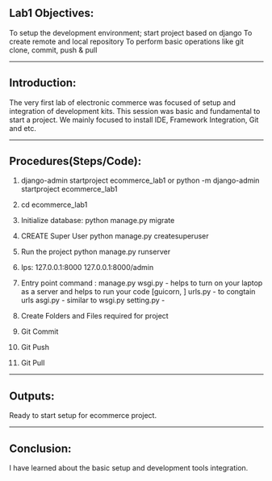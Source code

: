 ## Lab1 Objectives:

To setup the development environment; start project based on django
To create remote and local repository
To perform basic operations like git clone, commit, push & pull

---

## Introduction:

The very first lab of electronic commerce was focused of setup and integration of development kits. This session was basic and fundamental to start a project. We mainly focused to install IDE, Framework Integration, Git and etc.

---

## Procedures(Steps/Code):

1.  django-admin startproject ecommerce_lab1
    or
    python -m django-admin startproject ecommerce_lab1

2.  cd ecommerce_lab1

3.  Initialize database:
    python manage.py migrate

4.  CREATE Super User
    python manage.py createsuperuser

5.  Run the project
    python manage.py runserver

6.  Ips:
    127.0.0.1:8000
    127.0.0.1:8000/admin

7.  Entry point command : manage.py
    wsgi.py - helps to turn on your laptop as a server and helps to run your code [guicorn, ]
    urls.py - to congtain urls
    asgi.py - similar to wsgi.py
    setting.py -

8.  Create Folders and Files required for project

9.  Git Commit

10. Git Push

11. Git Pull

---

## Outputs:

Ready to start setup for ecommerce project.

---

## Conclusion:

I have learned about the basic setup and development tools integration.